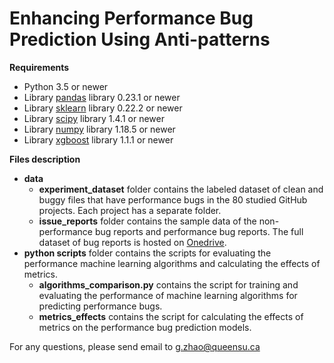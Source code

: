# Enhancing Performance Bug Prediction Using Anti-patterns #

**Requirements**
* Python 3.5 or newer
* Library [pandas](https://pandas.pydata.org) library 0.23.1 or newer
* Library [sklearn](https://scikit-learn.org/stable) library 0.22.2 or newer
* Library [scipy](https://www.scipy.org) library 1.4.1 or newer
* Library [numpy](https://numpy.org) library 1.18.5 or newer
* Library [xgboost](https://xgboost.readthedocs.io/en/latest/get_started.html) library 1.1.1 or newer

**Files description**
*  **data** 
	*  **experiment_dataset** folder contains the labeled dataset of clean and buggy files that have performance bugs in the 80 studied GitHub projects. Each project has a separate folder.
	* **issue_reports** folder contains the sample data of the non-performance bug reports and performance bug reports. The full dataset of bug reports is hosted on [Onedrive](https://queensuca-my.sharepoint.com/:f:/g/personal/17gz2_queensu_ca/Ej4FCkF34ZtHvimgPoMHwAMBtnHyQIv3cqIAOGt4zS5rzQ?e=EaVQdA).
*  **python scripts** folder contains the scripts for evaluating the performance machine learning algorithms and calculating the effects of metrics. 
    * **algorithms_comparison.py** contains the script for training and evaluating the performance of machine learning algorithms for predicting performance bugs.
    * **metrics_effects** contains the script for calculating the effects of metrics on the performance bug prediction models.

For any questions, please send email to g.zhao@queensu.ca

